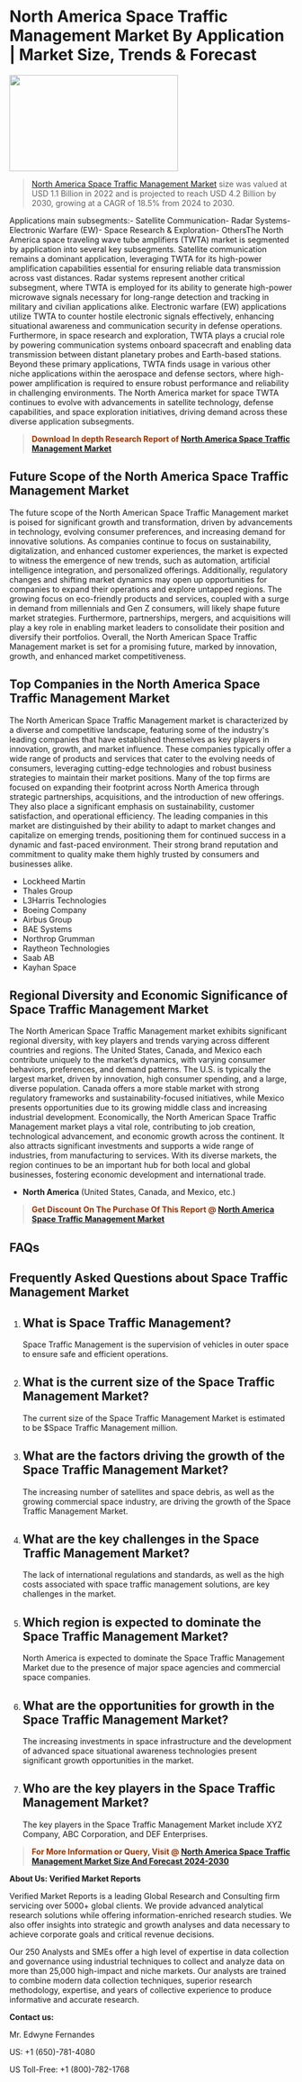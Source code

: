 <p><h1>North America Space Traffic Management Market By Application | Market Size, Trends & Forecast</h1><p><img class="aligncenter size-medium wp-image-105565" src="https://ffe5etoiles.com/wp-content/uploads/2025/01/MST7-300x171.png" alt="" width="300" height="171" /></p><blockquote><p><a href="https://www.verifiedmarketreports.com/download-sample/?rid=283442&utm_source=Github-NA&utm_medium=365" target="_blank">North America Space Traffic Management Market</a> size was valued at USD 1.1 Billion in 2022 and is projected to reach USD 4.2 Billion by 2030, growing at a CAGR of 18.5% from 2024 to 2030.</p></blockquote>Applications main subsegments:- Satellite Communication- Radar Systems- Electronic Warfare (EW)- Space Research & Exploration- OthersThe North America space traveling wave tube amplifiers (TWTA) market is segmented by application into several key subsegments. Satellite communication remains a dominant application, leveraging TWTA for its high-power amplification capabilities essential for ensuring reliable data transmission across vast distances. Radar systems represent another critical subsegment, where TWTA is employed for its ability to generate high-power microwave signals necessary for long-range detection and tracking in military and civilian applications alike. Electronic warfare (EW) applications utilize TWTA to counter hostile electronic signals effectively, enhancing situational awareness and communication security in defense operations. Furthermore, in space research and exploration, TWTA plays a crucial role by powering communication systems onboard spacecraft and enabling data transmission between distant planetary probes and Earth-based stations. Beyond these primary applications, TWTA finds usage in various other niche applications within the aerospace and defense sectors, where high-power amplification is required to ensure robust performance and reliability in challenging environments. The North America market for space TWTA continues to evolve with advancements in satellite technology, defense capabilities, and space exploration initiatives, driving demand across these diverse application subsegments.</p><blockquote><p><span style="color: #993300;"><strong>Download In depth Research Report of <a href="https://www.verifiedmarketreports.com/download-sample/?rid=283442&utm_source=Github-NA&utm_medium=365">North America Space Traffic Management Market</a></strong></span></p></blockquote><h2>Future Scope of the North America Space Traffic Management Market</h2><p>The future scope of the North American Space Traffic Management market is poised for significant growth and transformation, driven by advancements in technology, evolving consumer preferences, and increasing demand for innovative solutions. As companies continue to focus on sustainability, digitalization, and enhanced customer experiences, the market is expected to witness the emergence of new trends, such as automation, artificial intelligence integration, and personalized offerings. Additionally, regulatory changes and shifting market dynamics may open up opportunities for companies to expand their operations and explore untapped regions. The growing focus on eco-friendly products and services, coupled with a surge in demand from millennials and Gen Z consumers, will likely shape future market strategies. Furthermore, partnerships, mergers, and acquisitions will play a key role in enabling market leaders to consolidate their position and diversify their portfolios. Overall, the North American Space Traffic Management market is set for a promising future, marked by innovation, growth, and enhanced market competitiveness.</p><h2>Top Companies in the North America Space Traffic Management Market</h2><p>The North American Space Traffic Management market is characterized by a diverse and competitive landscape, featuring some of the industry's leading companies that have established themselves as key players in innovation, growth, and market influence. These companies typically offer a wide range of products and services that cater to the evolving needs of consumers, leveraging cutting-edge technologies and robust business strategies to maintain their market positions. Many of the top firms are focused on expanding their footprint across North America through strategic partnerships, acquisitions, and the introduction of new offerings. They also place a significant emphasis on sustainability, customer satisfaction, and operational efficiency. The leading companies in this market are distinguished by their ability to adapt to market changes and capitalize on emerging trends, positioning them for continued success in a dynamic and fast-paced environment. Their strong brand reputation and commitment to quality make them highly trusted by consumers and businesses alike.</p><p><ul><li>Lockheed Martin </li><li> Thales Group </li><li> L3Harris Technologies </li><li> Boeing Company </li><li> Airbus Group </li><li> BAE Systems </li><li> Northrop Grumman </li><li> Raytheon Technologies </li><li> Saab AB </li><li> Kayhan Space</li></ul></p><h2>Regional Diversity and Economic Significance of Space Traffic Management Market</h2><p>The North American Space Traffic Management market exhibits significant regional diversity, with key players and trends varying across different countries and regions. The United States, Canada, and Mexico each contribute uniquely to the market’s dynamics, with varying consumer behaviors, preferences, and demand patterns. The U.S. is typically the largest market, driven by innovation, high consumer spending, and a large, diverse population. Canada offers a more stable market with strong regulatory frameworks and sustainability-focused initiatives, while Mexico presents opportunities due to its growing middle class and increasing industrial development. Economically, the North American Space Traffic Management market plays a vital role, contributing to job creation, technological advancement, and economic growth across the continent. It also attracts significant investments and supports a wide range of industries, from manufacturing to services. With its diverse markets, the region continues to be an important hub for both local and global businesses, fostering economic development and international trade.</p><ul> <li><strong>North America</strong> (United States, Canada, and Mexico, etc.)</li></ul><blockquote><p><span style="color: #993300;"><strong>Get Discount On The Purchase Of This Report @ <a href="https://www.verifiedmarketreports.com/ask-for-discount/?rid=283442&utm_source=Github-NA&utm_medium=365">North America Space Traffic Management Market</a></strong></span></p></blockquote><h2>FAQs</h2><p> <h2>Frequently Asked Questions about Space Traffic Management Market</h1> <ol> <li> <h2>What is Space Traffic Management?</div><div></h2> <p>Space Traffic Management is the supervision of vehicles in outer space to ensure safe and efficient operations.</p> </li> <li> <h2>What is the current size of the Space Traffic Management Market?</div><div></h2> <p>The current size of the Space Traffic Management Market is estimated to be $Space Traffic Management million.</p> </li> <li> <h2>What are the factors driving the growth of the Space Traffic Management Market?</div><div></h2> <p>The increasing number of satellites and space debris, as well as the growing commercial space industry, are driving the growth of the Space Traffic Management Market.</p> </li> <li> <h2>What are the key challenges in the Space Traffic Management Market?</div><div></h2> <p>The lack of international regulations and standards, as well as the high costs associated with space traffic management solutions, are key challenges in the market.</p> </li> <li> <h2>Which region is expected to dominate the Space Traffic Management Market?</div><div></h2> <p>North America is expected to dominate the Space Traffic Management Market due to the presence of major space agencies and commercial space companies.</p> </li> <li> <h2>What are the opportunities for growth in the Space Traffic Management Market?</div><div></h2> <p>The increasing investments in space infrastructure and the development of advanced space situational awareness technologies present significant growth opportunities in the market.</p> </li> <li> <h2>Who are the key players in the Space Traffic Management Market?</div><div></h2> <p>The key players in the Space Traffic Management Market include XYZ Company, ABC Corporation, and DEF Enterprises.</p> </li> </ol></body></html></p><blockquote><p><span style="color: #993300;"><strong>For More Information or Query, Visit @ <a href="https://www.verifiedmarketreports.com/product/space-traffic-management-market/">North America Space Traffic Management Market Size And Forecast 2024-2030</a></strong></span></p></blockquote><p><strong>About Us: Verified Market Reports</strong></p><p>Verified Market Reports is a leading Global Research and Consulting firm servicing over 5000+ global clients. We provide advanced analytical research solutions while offering information-enriched research studies. We also offer insights into strategic and growth analyses and data necessary to achieve corporate goals and critical revenue decisions.</p><p>Our 250 Analysts and SMEs offer a high level of expertise in data collection and governance using industrial techniques to collect and analyze data on more than 25,000 high-impact and niche markets. Our analysts are trained to combine modern data collection techniques, superior research methodology, expertise, and years of collective experience to produce informative and accurate research.</p><p><strong>Contact us:</strong></p><p>Mr. Edwyne Fernandes</p><p>US: +1 (650)-781-4080</p><p>US Toll-Free: +1 (800)-782-1768</p>
